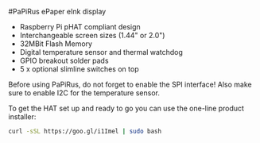 <!--
---
name: PaPiRus Zero
class: board
type: display
formfactor: pHAT
manufacturer: Pi Supply
description: PaPiRus Zero is an ePaper / eInk screen pHAT module for the Pi Zero.
url: https://www.kickstarter.com/projects/pisupply/papirus-the-epaper-screen-hat-for-your-raspberry-p
github: https://github.com/PiSupply/PaPiRus
schematic:
buy: https://www.pi-supply.com/product/papirus-zero-epaper-screen-phat-pi-zero/
image: 'pisupply-papirus-zero.png'
pincount: 40
eeprom: yes
power:
  '1':
  '2':
ground:
  '6':
  '9':
  '14':
  '20':
  '25':
  '30':
  '34':
  '39':
pin:
  '3':
    mode: i2c
  '5':
    mode: i2c
  '8':
    name: Border Control
  '10':
    name: Discharge
  '11':
    name: Temp Sens
  '16':
    name: Panel On
  '18':
    name: Reset COG (Chip On Glass) 
  '19':
    mode: spi
  '21':
    mode: spi
  '22':
    name: Busy COG (Chip On Glass)
  '23':
    mode: spi
  '24':
    mode: spi
  '26':
    mode: spi
  '35':
    name: Button 3
    mode: input
    active: low
  '36':
    name: Button 4
    mode: input
    active: low
  '37':
    name: Button 2
    mode: input
    active: low  
  '38':
    name: Button 1
    mode: input
    active: low
  '40':
    name: Button 5
    mode: input
    active: low
-->
#PaPiRus ePaper eInk display
* Raspberry Pi pHAT compliant design
* Interchangeable screen sizes (1.44" or 2.0")
* 32MBit Flash Memory
* Digital temperature sensor and thermal watchdog
* GPIO breakout solder pads
* 5 x optional slimline switches on top

Before using PaPiRus, do not forget to enable the SPI interface!
Also make sure to enable I2C for the temperature sensor.

To get the HAT set up and ready to go you can use the one-line product installer:

```bash
curl -sSL https://goo.gl/i1Imel | sudo bash
```
